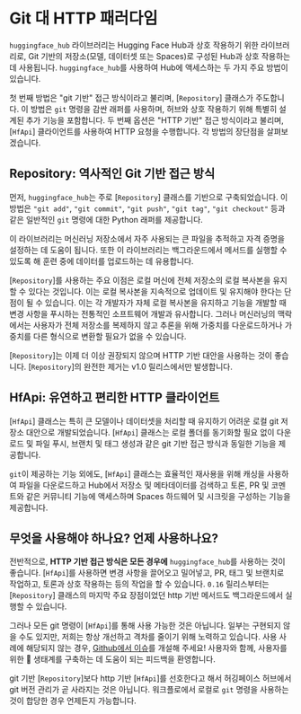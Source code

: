 <!--⚠️ Note that this file is in Markdown but contain specific syntax for our doc-builder (similar to MDX) that may not be
rendered properly in your Markdown viewer.
-->

# Git 대 HTTP 패러다임

`huggingface_hub` 라이브러리는 Hugging Face Hub과 상호 작용하기 위한 라이브러리로, Git 기반의 저장소(모델, 데이터셋 또는 Spaces)로 구성된 Hub과 상호 작용하는 데 사용됩니다.
`huggingface_hub`를 사용하여 Hub에 액세스하는 두 가지 주요 방법이 있습니다.

첫 번째 방법은 "git 기반" 접근 방식이라고 불리며, [`Repository`] 클래스가 주도합니다.
이 방법은 `git` 명령을 감싼 래퍼를 사용하며, 허브와 상호 작용하기 위해 특별히 설계된 추가 기능을 포함합니다.
두 번째 옵션은 "HTTP 기반" 접근 방식이라고 불리며, [`HfApi`] 클라이언트를 사용하여 HTTP 요청을 수행합니다.
각 방법의 장단점을 살펴보겠습니다.

## Repository: 역사적인 Git 기반 접근 방식

먼저, `huggingface_hub`는 주로 [`Repository`] 클래스를 기반으로 구축되었습니다.
이 방법은 `"git add"`, `"git commit"`, `"git push"`, `"git tag"`, `"git checkout"` 등과 같은 일반적인 `git` 명령에 대한 Python 래퍼를 제공합니다.

이 라이브러리는 머신러닝 저장소에서 자주 사용되는 큰 파일을 추적하고 자격 증명을 설정하는 데 도움이 됩니다.
또한 이 라이브러리는 백그라운드에서 메서드를 실행할 수 있도록 해 훈련 중에 데이터를 업로드하는 데 유용합니다.

[`Repository`]를 사용하는 주요 이점은 로컬 머신에 전체 저장소의 로컬 복사본을 유지할 수 있다는 것입니다.
이는 로컬 복사본을 지속적으로 업데이트 및 유지해야 한다는 단점이 될 수 있습니다.
이는 각 개발자가 자체 로컬 복사본을 유지하고 기능을 개발할 때 변경 사항을 푸시하는 전통적인 소프트웨어 개발과 유사합니다.
그러나 머신러닝의 맥락에서는 사용자가 전체 저장소를 복제하지 않고 추론을 위해 가중치를 다운로드하거나 가중치를 다른 형식으로 변환할 필요가 없을 수 있습니다.

<Tip warning={true}>

[`Repository`]는 이제 더 이상 권장되지 않으며 HTTP 기반 대안을 사용하는 것이 좋습니다. [`Repository`]의 완전한 제거는 v1.0 릴리스에서만 발생합니다.

</Tip>

## HfApi: 유연하고 편리한 HTTP 클라이언트

[`HfApi`] 클래스는 특히 큰 모델이나 데이터셋을 처리할 때 유지하기 어려운 로컬 git 저장소 대안으로 개발되었습니다.
[`HfApi`] 클래스는 로컬 폴더를 동기화할 필요 없이 다운로드 및 파일 푸시, 브랜치 및 태그 생성과 같은 git 기반 접근 방식과 동일한 기능을 제공합니다.

`git`이 제공하는 기능 외에도, [`HfApi`] 클래스는 효율적인 재사용을 위해 캐싱을 사용하여 파일을 다운로드하고 Hub에서 저장소 및 메타데이터를 검색하고 토론, PR 및 코멘트와 같은 커뮤니티 기능에 액세스하며 Spaces 하드웨어 및 시크릿을 구성하는 기능을 제공합니다.

## 무엇을 사용해야 하나요? 언제 사용하나요?

전반적으로, **HTTP 기반 접근 방식은 모든 경우에** `huggingface_hub`를 사용하는 것이 좋습니다.
[`HfApi`]를 사용하면 변경 사항을 끌어오고 밀어넣고, PR, 태그 및 브랜치로 작업하고, 토론과 상호 작용하는 등의 작업을 할 수 있습니다.
`0.16` 릴리스부터는 [`Repository`] 클래스의 마지막 주요 장점이었던 http 기반 메서드도 백그라운드에서 실행할 수 있습니다.

그러나 모든 git 명령이 [`HfApi`]를 통해 사용 가능한 것은 아닙니다. 일부는 구현되지 않을 수도 있지만, 저희는 항상 개선하고 격차를 줄이기 위해 노력하고 있습니다.
사용 사례에 해당되지 않는 경우, [Github에서 이슈](https://github.com/huggingface/huggingface_hub)를 개설해 주세요!
사용자와 함께, 사용자를 위한 🤗 생태계를 구축하는 데 도움이 되는 피드백을 환영합니다.

git 기반 [`Repository`]보다 http 기반 [`HfApi`]를 선호한다고 해서 허깅페이스 허브에서 git 버전 관리가 곧 사라지는 것은 아닙니다.
워크플로에서 로컬로 `git` 명령을 사용하는 것이 합당한 경우 언제든지 가능합니다.